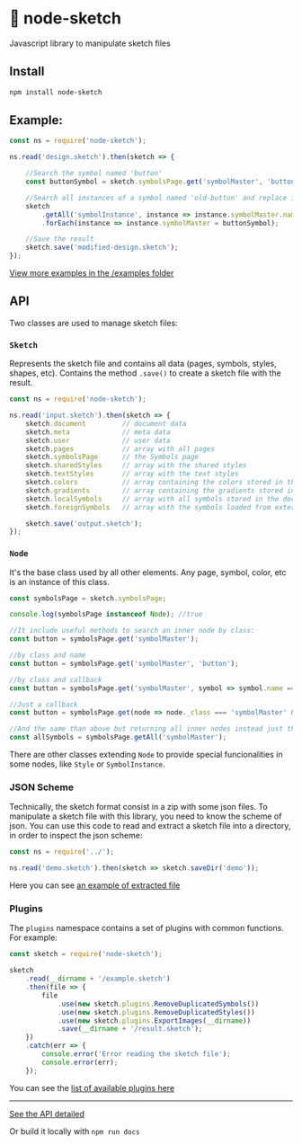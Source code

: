 # 💎 node-sketch
Javascript library to manipulate sketch files

## Install

```sh
npm install node-sketch
```

## Example:

```js
const ns = require('node-sketch');

ns.read('design.sketch').then(sketch => {

    //Search the symbol named 'button'
    const buttonSymbol = sketch.symbolsPage.get('symbolMaster', 'button');

    //Search all instances of a symbol named 'old-button' and replace it with 'button'
    sketch
        .getAll('symbolInstance', instance => instance.symbolMaster.name === 'old-button')
        .forEach(instance => instance.symbolMaster = buttonSymbol);

    //Save the result
    sketch.save('modified-design.sketch');
});
```

[View more examples in the /examples folder](https://github.com/oscarotero/node-sketch/tree/master/examples)

## API

Two classes are used to manage sketch files:

### `Sketch`

Represents the sketch file and contains all data (pages, symbols, styles, shapes, etc). Contains the method `.save()` to create a sketch file with the result.

```js
const ns = require('node-sketch');

ns.read('input.sketch').then(sketch => {
    sketch.document         // document data
    sketch.meta             // meta data
    sketch.user             // user data
    sketch.pages            // array with all pages
    sketch.symbolsPage      // the Symbols page
    sketch.sharedStyles     // array with the shared styles
    sketch.textStyles       // array with the text styles
    sketch.colors           // array containing the colors stored in the color palette
    sketch.gradients        // array containing the gradients stored in the gradient palette
    sketch.localSymbols     // array with all symbols stored in the document
    sketch.foreignSymbols   // array with the symbols loaded from external libraries

    sketch.save('output.sketch');
});
```

### `Node`

It's the base class used by all other elements. Any page, symbol, color, etc is an instance of this class.

```js
const symbolsPage = sketch.symbolsPage;

console.log(symbolsPage instanceof Node); //true 

//It include useful methods to search an inner node by class:
const button = symbolsPage.get('symbolMaster');

//by class and name
const button = symbolsPage.get('symbolMaster', 'button');

//by class and callback
const button = symbolsPage.get('symbolMaster', symbol => symbol.name === 'button');

//Just a callback
const button = symbolsPage.get(node => node._class === 'symbolMaster' && node.name === 'button');

//And the same than above but returning all inner nodes instead just the first:
const allSymbols = symbolsPage.getAll('symbolMaster');
```

There are other classes extending `Node` to provide special funcionalities in some nodes, like `Style` or `SymbolInstance`.

### JSON Scheme

Technically, the sketch format consist in a zip with some json files. To manipulate a sketch file with this library, you need to know the scheme of json. You can use this code to read and extract a sketch file into a directory, in order to inspect the json scheme:

```js
const ns = require('../');

ns.read('demo.sketch').then(sketch => sketch.saveDir('demo'));
```
Here you can see [an example of extracted file](scheme)


### Plugins

The `plugins` namespace contains a set of plugins with common functions. For example:

```js
const sketch = require('node-sketch');

sketch
    .read(__dirname + '/example.sketch')
    .then(file => {
        file
            .use(new sketch.plugins.RemoveDuplicatedSymbols())
            .use(new sketch.plugins.RemoveDuplicatedStyles())
            .use(new sketch.plugins.ExportImages(__dirname))
            .save(__dirname + '/result.sketch');
    })
    .catch(err => {
        console.error('Error reading the sketch file');
        console.error(err);
    });
```

You can see the [list of available plugins here](plugins)

---

[See the API detailed](https://oscarotero.github.io/node-sketch/)

Or build it locally with `npm run docs`
